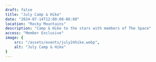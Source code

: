 ```yaml
---
draft: false
title: "July Camp & Hike"
date: "2024-07-14T12:00:00-06:00"
location: "Rocky Mountains"
description: "Camp & Hike to the stars with members of The Space"
access: "Member Exclusive"
image: {
    src: "/assets/events/july24hike.webp",
    alt: "July Camp & Hike"
}
---
```


